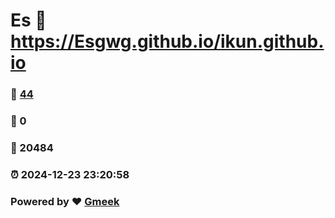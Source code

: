 # Es :link: https://Esgwg.github.io/ikun.github.io 
### :page_facing_up: [44](https://Esgwg.github.io/ikun.github.io/tag.html) 
### :speech_balloon: 0 
### :hibiscus: 20484 
### :alarm_clock: 2024-12-23 23:20:58 
### Powered by :heart: [Gmeek](https://github.com/Meekdai/Gmeek)

